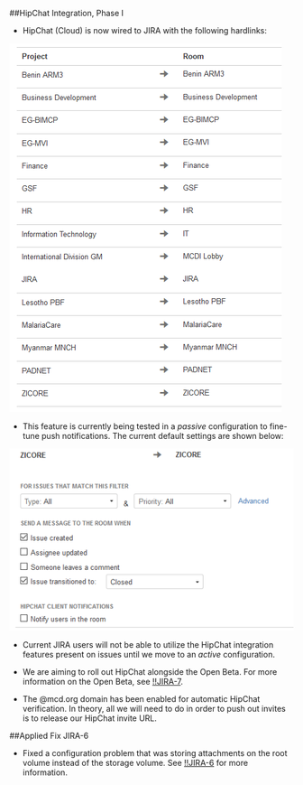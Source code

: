 ##HipChat Integration, Phase I

- HipChat (Cloud) is now wired to JIRA with the following hardlinks:

![0113_11032016_hardlinks](/img/release_notes/0113_11032016/hardlinks.PNG)

- This feature is currently being tested in a *passive* configuration to fine-tune push notifications.  The current default settings are shown below:

![0113_11032016_passive_config](/img/release_notes/0113_11032016/passive_config.PNG)

- Current JIRA users will not be able to utilize the HipChat integration features present on issues until we move to an *active* configuration.

- We are aiming to roll out HipChat alongside the Open Beta.  For more information on the Open Beta, see [!!JIRA-7](http://ec2-54-162-47-42.compute-1.amazonaws.com:8080/browse/JIRA-7).

- The @mcd.org domain has been enabled for automatic HipChat verification.  In theory, all we will need to do in order to push out invites is to release our HipChat invite URL.

##Applied Fix JIRA-6

- Fixed a configuration problem that was storing attachments on the root volume instead of the storage volume.  See [!!JIRA-6](http://ec2-54-162-47-42.compute-1.amazonaws.com:8080/browse/JIRA-7) for more information.
